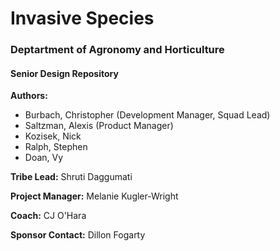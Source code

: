 # Invasive Species
### Deptartment of Agronomy and Horticulture
#### Senior Design Repository

**Authors:**

- Burbach, Christopher (Development Manager, Squad Lead)
- Saltzman, Alexis (Product Manager)
- Kozisek, Nick
- Ralph, Stephen
- Doan, Vy

**Tribe Lead:** Shruti Daggumati

**Project Manager:** Melanie Kugler-Wright

**Coach:** CJ O'Hara

**Sponsor Contact:** Dillon Fogarty

